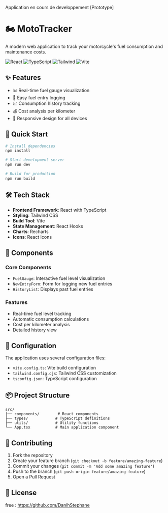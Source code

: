 Application en cours de developpement [Prototype]
# 🏍 MotoTracker

A modern web application to track your motorcycle's fuel consumption and maintenance costs.

![React](https://img.shields.io/badge/React-18.2-blue)
![TypeScript](https://img.shields.io/badge/TypeScript-5.2-blue)
![Tailwind](https://img.shields.io/badge/Tailwind-3.3-blue)
![Vite](https://img.shields.io/badge/Vite-5.0-blue)

## ✨ Features

- 📊 Real-time fuel gauge visualization
- 📝 Easy fuel entry logging
- 📈 Consumption history tracking
- 💰 Cost analysis per kilometer
- 📱 Responsive design for all devices

## 🚀 Quick Start

```bash
# Install dependencies
npm install

# Start development server
npm run dev

# Build for production
npm run build
```

## 🛠 Tech Stack

- **Frontend Framework**: React with TypeScript
- **Styling**: Tailwind CSS
- **Build Tool**: Vite
- **State Management**: React Hooks
- **Charts**: Recharts
- **Icons**: React Icons

## 📱 Components

### Core Components
- `FuelGauge`: Interactive fuel level visualization
- `NewEntryForm`: Form for logging new fuel entries
- `HistoryList`: Displays past fuel entries

### Features
- Real-time fuel level tracking
- Automatic consumption calculations
- Cost per kilometer analysis
- Detailed history view

## 🔧 Configuration

The application uses several configuration files:
- `vite.config.ts`: Vite build configuration
- `tailwind.config.cjs`: Tailwind CSS customization
- `tsconfig.json`: TypeScript configuration

## 📦 Project Structure

```
src/
├── components/        # React components
├── types/            # TypeScript definitions
├── utils/            # Utility functions
└── App.tsx           # Main application component
```

## 🤝 Contributing

1. Fork the repository
2. Create your feature branch (`git checkout -b feature/amazing-feature`)
3. Commit your changes (`git commit -m 'Add some amazing feature'`)
4. Push to the branch (`git push origin feature/amazing-feature`)
5. Open a Pull Request

## 📝 License

free : https://github.com/DanihStephane
